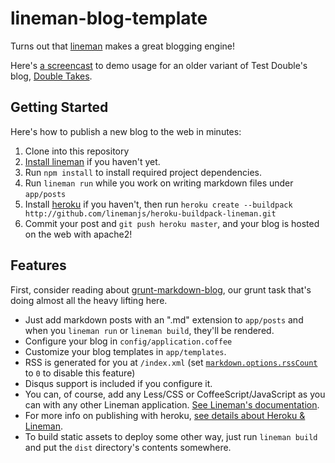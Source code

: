 # lineman-blog-template

Turns out that [lineman](http://linemanjs.com) makes a great blogging engine!

Here's [a screencast](https://www.youtube.com/watch?v=raznFJedCZM) to demo usage for an older variant of Test Double's blog, [Double Takes](http://blog.testdouble.com).

## Getting Started

Here's how to publish a new blog to the web in minutes:

1. Clone into this repository
2. [Install lineman](https://github.com/linemanjs/lineman#getting-started) if you haven't yet.
3. Run `npm install` to install required project dependencies.
4. Run `lineman run` while you work on writing markdown files under `app/posts`
5. Install [heroku](https://toolbelt.heroku.com) if you haven't, then run `heroku create --buildpack http://github.com/linemanjs/heroku-buildpack-lineman.git`
6. Commit your post and `git push heroku master`, and your blog is hosted on the web with apache2!

## Features

First, consider reading about [grunt-markdown-blog](https://github.com/testdouble/grunt-markdown-blog), our grunt task that's doing almost all the heavy lifting here.

* Just add markdown posts with an ".md" extension to `app/posts` and when you `lineman run` or `lineman build`, they'll be rendered.
* Configure your blog in `config/application.coffee`
* Customize your blog templates in `app/templates`.
* RSS is generated for you at `/index.xml` (set [`markdown.options.rssCount`](config/markdown.coffee) to `0` to disable this feature)
* Disqus support is included if you configure it.
* You can, of course, add any Less/CSS or CoffeeScript/JavaScript as you can with any other Lineman application. [See Lineman's documentation](https://github.com/linemanjs/lineman).
* For more info on publishing with heroku, [see details about Heroku & Lineman](https://github.com/linemanjs/lineman#heroku).
* To build static assets to deploy some other way, just run `lineman build` and put the `dist` directory's contents somewhere.


